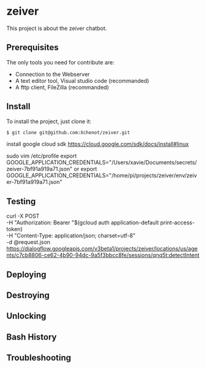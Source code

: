 # zeiver

This project is about the zeiver chatbot.

## Prerequisites

The only tools you need for contribute are:

- Connection to the Webserver
- A text editor tool, Visual studio code (recommanded)
- A fttp client, FileZilla (recommanded)

## Install

To install the project, just clone it:

``` bash
$ git clone git@github.com:Xchenot/zeiver.git
```

install google cloud sdk 
https://cloud.google.com/sdk/docs/install#linux


sudo vim /etc/profile
export GOOGLE_APPLICATION_CREDENTIALS="/Users/xavie/Documents/secrets/zeiver-7bf91a919a71.json"
or
export GOOGLE_APPLICATION_CREDENTIALS="/home/pi/projects/zeiver/env/zeiver-7bf91a919a71.json"

## Testing

curl -X POST \
-H "Authorization: Bearer "$(gcloud auth application-default print-access-token) \
-H "Content-Type: application/json; charset=utf-8" \
-d @request.json \
https://dialogflow.googleapis.com/v3beta1/projects/zeiver/locations/us/agents/c7cb8806-ce62-4b90-94dc-9a5f3bbcc8fe/sessions/qnq5t:detectIntent


## Deploying

## Destroying

## Unlocking

## Bash History

## Troubleshooting